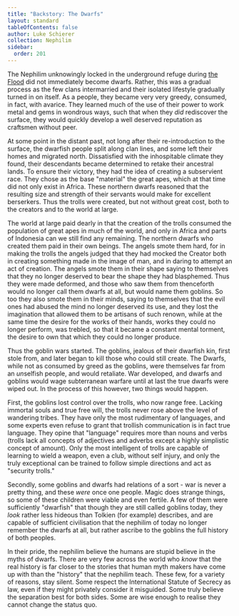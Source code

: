 ```yaml
---
title: "Backstory: The Dwarfs"
layout: standard
tableOfContents: false
author: Luke Schierer
collection: Nephilim
sidebar:
  order: 201
---
```


The Nephilim unknowingly locked in the underground refuge during [the
Flood] did not immediately become dwarfs. Rather, this was a gradual process
as the few clans intermarried and their isolated lifestyle gradually turned in
on itself. As a people, they became very very greedy, consumed, in fact, with
avarice. They learned much of the use of their power to work metal and gems
in wondrous ways, such that when they _did_ rediscover the surface, they would
quickly develop a well deserved reputation as craftsmen without peer.

At some point in the distant past, not long after their re-introduction to the
surface, the dwarfish people split along clan lines, and some left their homes
and migrated north. Dissatisfied with the inhospitable climate they found,
their descendants became determined to retake their ancestral lands. To ensure
their victory, they had the idea of creating a subservient race. They chose as
the base "material" the great apes, which at that time did not only exist in Africa. These northern dwarfs reasoned that the resulting size and strength of their servants would make for excellent berserkers. Thus the trolls were created, but not without great cost, both to the creators and to the world at large.

The world at large paid dearly in that the creation of the trolls consumed the population of great apes in much of the world, and only in Africa and parts of Indonesia can we still find any remaining. The northern dwarfs who created them paid in their own beings. The angels smote them hard, for in making the trolls the angels judged that they had mocked the Creator both in creating something made in the image of man, and in daring to attempt an act of creation. The angels smote them in their shape saying to themselves that they no longer deserved to bear the shape they had blasphemed. Thus they were made deformed, and those who saw them from thenceforth would no longer call them dwarfs at all, but would name them goblins. So too they also smote them in their minds, saying to themselves that the evil ones had abused the mind no longer deserved its use, and they lost the imagination that allowed them to be artisans of such renown, while at the same time the desire for the works of their hands, works they could no longer perform, was trebled, so that it became a constant mental torment, the desire to own that which they could no longer produce.

Thus the goblin wars started. The goblins, jealous of their dwarfish kin, first stole from, and later began to kill those who could still create. The Dwarfs, while not as consumed by greed as the goblins, were themselves far from an *un*selfish people, and would retaliate. War developed, and dwarfs and goblins would wage subterranean warfare until at last the true dwarfs were wiped out. In the process of this however, two things would happen.

First, the goblins lost control over the trolls, who now range free. Lacking
immortal souls and true free will, the trolls never rose above the level of
wandering tribes. They have only the most rudimentary of languages, and some
experts even refuse to grant that trollish communication is in fact true language. They opine that "language" requires more than nouns and verbs (trolls lack all concepts of adjectives and adverbs except a highly simplistic concept of amount). Only the most intelligent of trolls are capable of learning to wield a weapon, even a club, without self injury, and only the truly exceptional can be trained to follow simple directions and act as "security trolls."

Secondly, some goblins and dwarfs had relations of a sort - war is never a pretty thing, and these _were_ once one people. Magic does strange things, so some of these children were viable and even fertile. A few of them were sufficiently "dwarfish" that though they are still called goblins today, they _look_ rather less hideous than Tolkien (for example) describes, and are capable of sufficient civilisation that the nephilim of today no longer remember the dwarfs at all, but rather ascribe to the goblins the full history of both peoples.

In their pride, the nephilim believe the humans are stupid believe in the myths of dwarfs. There are very few across the world who _know_ that the real history is far closer to the stories that human myth makers have come up with than the "history" that the nephilim teach. These few, for a variety of reasons, stay silent. Some respect the International Statute of Secrecy as law, even if they might privately consider it misguided. Some truly believe the separation best for both sides. Some are wise enough to realise they cannot change the status quo.

[the Flood]: ../The_Flood//
